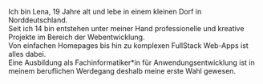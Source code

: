 Ich bin Lena, 19 Jahre alt und lebe in einem kleinen Dorf in Norddeutschland.  
Seit ich 14 bin entstehen unter meiner Hand professionelle und kreative Projekte im Bereich der Webentwicklung.  
Von einfachen Homepages bis hin zu komplexen FullStack Web-Apps ist alles dabei.  
Eine Ausbildung als Fachinformatiker*in für Anwendungsentwicklung ist in meinem beruflichen Werdegang deshalb meine erste Wahl gewesen.
